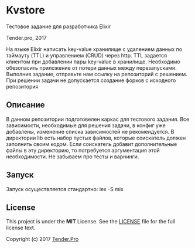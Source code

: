 # Kvstore
Тестовое задание для разработчика Elixir

Tender.pro, 2017

На языке Elixir написать key-value хранилище с удалением данных по таймауту (TTL) и управлением (CRUD) через http. TTL задается клиентом при добавлении пары key-value в хранилище. Необходимо обезопасить приложение от потери данных между перезапусками.
Выполнив задание, отправьте нам ссылку на репозиторий с решением. При решении задачи не допускается создание форков с исходного репозитория

## Описание
В данном репозитории подготовелен каркас для тестового задания. Все зависимости, необходимые для решения задачи, в конфиг уже добавлены, изменение списка зависимостей не рекомендуется.
В директории lib есть набор пустых файлов, которые соискатель должен заполнить своим кодом. Если соискатель добавит дополнительные файлы в эту директорию, то потребуется аргументация этой необходимости. Не забываем про тесты и варнинги.

## Запуск
Запуск осуществляется стандартно: iex -S mix


License
-------

This project is under the **MIT** License. See the [LICENSE](LICENSE) file for the full license text.

Copyright (c) 2017 [Tender.Pro](http://www.tender.pro)
